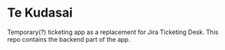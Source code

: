 # Te Kudasai

Temporary(?) ticketing app as a replacement for Jira Ticketing Desk. This repo contains the backend part of the app.